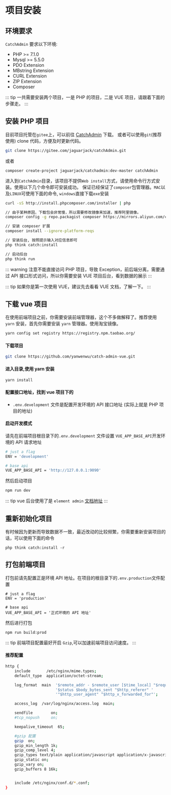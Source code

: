 # 项目安装
## 环境要求
`CatchAdmin` 要求以下环境:

- PHP >= 7.1.0 
- Mysql >= 5.5.0
- PDO Extension
- MBstring Extension
- CURL Extension
- ZIP Extension
- Composer

::: tip
一共需要安装两个项目，一是 PHP 的项目，二是 VUE 项目，请跟着下面的步骤走。
:::
## 安装 PHP 项目
目前项目托管在`gitee`上，可以前往 [CatchAdmin](https://gitee.com/jaguarjack/catchAdmin) 下载。
或者可以使用`git`(推荐使用) clone 代码，方便及时更新代码。
```sh
git clone https://gitee.com/jaguarjack/catchAdmin.git
```
或者
```
composer create-project jaguarjack/catchadmin:dev-master catchAdmin
```

进入到`CatchAdmin`目录，该项目不提供`Web install`方式，请使用命令行方式安装。使用以下几个命令即可安装成功。
保证已经保证了`composer`包管理器。`MAC`以及`LINUX`可使用下面的命令, `windows`直接下载`exe`安装

```sh
curl -sS http://install.phpcomposer.com/installer | php

// 由于某种原因，下载包会非常慢，所以需要修改镜像来加速，推荐阿里镜像。
composer config -g repo.packagist composer https://mirrors.aliyun.com/composer/

// 安装 composer 扩展
composer install --ignore-platform-reqs

// 安装后台, 按照提示输入对应信息即可
php think catch:install

// 启动后台
php think run
```
::: warning
注意不能直接访问 PHP 项目，导致 Exception，前后端分离，需要通过 API 接口形式访问，所以你需要安装 VUE 项目后台，看到数据的展示
:::


::: tip
如果你是第一次使用 VUE，建议先去看看 VUE 文档，了解一下。
:::
## 下载 vue 项目
在使用前端项目之前，你需要安装前端管理器，这个不多做解释了。推荐使用`yarn` 安装，首先你需要安装 `yarn` 管理器。使用淘宝镜像。
```sh
yarn config set registry https://registry.npm.taobao.org/
```
#### 下载项目
```sh
git clone https://github.com/yanwenwu/catch-admin-vue.git
```

#### 进入目录,使用 yarn 安装
```sh
yarn install
```

#### 配置接口地址，找到 vue 项目下的 
- `.env.development` 文件是配置开发环境的 API 接口地址 (实际上就是 PHP 项目的地址)

#### 启动开发模式
请先在前端项目根目录下的`.env.development` 文件设置 `VUE_APP_BASE_API`开发环境的 API 请求地址
```sh
# just a flag
ENV = 'development'

# base api
VUE_APP_BASE_API = 'http://127.0.0.1:9090'
```
然后启动项目
```sh
npm run dev
```

::: tip
vue 后台使用了是 `element admin` [文档地址](https://panjiachen.gitee.io/vue-element-admin-site/zh/)
:::

## 重新初始化项目
有时候因为更新而导致数据不一致，最近改动的比较频繁，你需要重新安装项目的话，可以使用下面的命令
```
php think catch:install -r
```

## 打包前端项目
打包前请先配置正是环境 API 地址。在项目的根目录下的`.env.production`文件配置
```
# just a flag
ENV = 'production'

# base api
VUE_APP_BASE_API = '正式环境的 API 地址'
```
然后进行打包
```
npm run build:prod
```
::: tip
前端项目配置最好开启 `Gzip`,可以加速前端项目访问速度。
:::
#### 推荐配置
```sh
http {
    include       /etc/nginx/mime.types;
    default_type  application/octet-stream;

    log_format  main  '$remote_addr - $remote_user [$time_local] "$request" '
                      '$status $body_bytes_sent "$http_referer" '
                      '"$http_user_agent" "$http_x_forwarded_for"';

    access_log  /var/log/nginx/access.log  main;

    sendfile        on;
    #tcp_nopush     on;

    keepalive_timeout  65;

    #gzip 配置
    gzip  on;
    gzip_min_length 1k;
    gzip_comp_level 4;
    gzip_types text/plain application/javascript application/x-javascript text/css application/xml text/javascript ;
    gzip_static on;
    gzip_vary on;
    gzip_buffers 8 16k;


    include /etc/nginx/conf.d/*.conf;
}
```